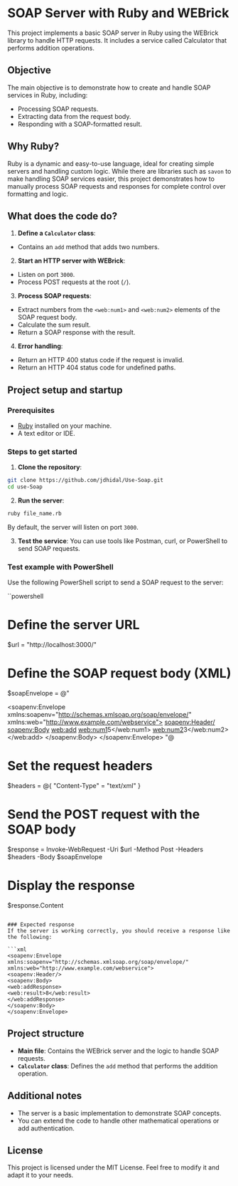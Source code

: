 # SOAP Server with Ruby and WEBrick

This project implements a basic SOAP server in Ruby using the WEBrick library to handle HTTP requests. It includes a service called Calculator that performs addition operations.

## Objective
The main objective is to demonstrate how to create and handle SOAP services in Ruby, including:

- Processing SOAP requests.
- Extracting data from the request body.
- Responding with a SOAP-formatted result.

## Why Ruby?
Ruby is a dynamic and easy-to-use language, ideal for creating simple servers and handling custom logic. While there are libraries such as `savon` to make handling SOAP services easier, this project demonstrates how to manually process SOAP requests and responses for complete control over formatting and logic.

## What does the code do?
1. **Define a `Calculator` class**:
- Contains an `add` method that adds two numbers.

2. **Start an HTTP server with WEBrick**:
- Listen on port `3000`.
- Process POST requests at the root (`/`).

3. **Process SOAP requests**:
- Extract numbers from the `<web:num1>` and `<web:num2>` elements of the SOAP request body.
- Calculate the sum result.
- Return a SOAP response with the result.

4. **Error handling**:
- Return an HTTP 400 status code if the request is invalid.
- Return an HTTP 404 status code for undefined paths.

## Project setup and startup

### Prerequisites
- [Ruby](https://www.ruby-lang.org/) installed on your machine.
- A text editor or IDE.

### Steps to get started
1. **Clone the repository**:
```bash
git clone https://github.com/jdhidal/Use-Soap.git
cd use-Soap
```

2. **Run the server**:
```bash
ruby file_name.rb
```
By default, the server will listen on port `3000`.

3. **Test the service**:
You can use tools like Postman, curl, or PowerShell to send SOAP requests.

### Test example with PowerShell
Use the following PowerShell script to send a SOAP request to the server:

``powershell
# Define the server URL
$url = "http://localhost:3000/"

# Define the SOAP request body (XML)
$soapEnvelope = @"
<?xml version="1.0" encoding="UTF-8"?>
<soapenv:Envelope xmlns:soapenv="http://schemas.xmlsoap.org/soap/envelope/"
 xmlns:web="http://www.example.com/webservice">
 <soapenv:Header/>
 <soapenv:Body>
 <web:add>
 <web:num1>5</web:num1>
 <web:num2>3</web:num2>
 </web:add>
</soapenv:Body>
</soapenv:Envelope>
"@

# Set the request headers
$headers = @{
"Content-Type" = "text/xml"
}

# Send the POST request with the SOAP body
$response = Invoke-WebRequest -Uri $url -Method Post -Headers $headers -Body $soapEnvelope

# Display the response
$response.Content
```

### Expected response
If the server is working correctly, you should receive a response like the following:

```xml
<soapenv:Envelope xmlns:soapenv="http://schemas.xmlsoap.org/soap/envelope/"
xmlns:web="http://www.example.com/webservice">
<soapenv:Header/>
<soapenv:Body>
<web:addResponse>
<web:result>8</web:result>
</web:addResponse>
</soapenv:Body>
</soapenv:Envelope>
```

## Project structure
- **Main file**: Contains the WEBrick server and the logic to handle SOAP requests.
- **`Calculator` class**: Defines the `add` method that performs the addition operation.

## Additional notes
- The server is a basic implementation to demonstrate SOAP concepts.
- You can extend the code to handle other mathematical operations or add authentication.

## License
This project is licensed under the MIT License. Feel free to modify it and adapt it to your needs.

